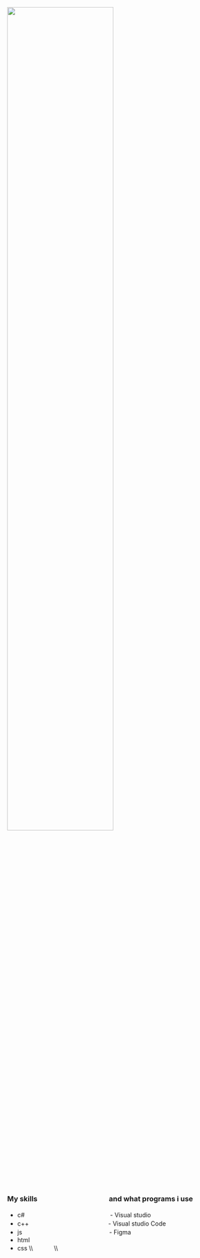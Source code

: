 <img src="https://cdnb.artstation.com/p/assets/images/images/035/019/793/original/tima-baish-wellcum.gif?1613903332" width="70%">

### My skills  ᅠ     　  ᅠ     　  ᅠ     　and what programs i use
- c#  ᅠ     　  ᅠ     　  ᅠ     　  ᅠ     　 - Visual studio
- c++   ᅠ     　  ᅠ     　  ᅠ     　  ᅠ       - Visual studio Code
- js   ᅠ     　  ᅠ     　  ᅠ     　  ᅠ     　 - Figma
- html
- css
\\\  ᅠ     　\\\

&#8195; &#8195; &#8195; &#8195; &#8195; &#8195; &#8195; &#8195; &#8195; &#8195; &#8195; &#8195; 





